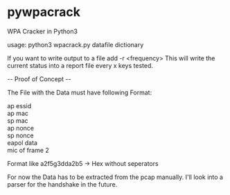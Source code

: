 # pywpacrack
WPA Cracker in Python3

usage: python3 wpacrack.py datafile dictionary

If you want to write output to a file add -r \<frequency>
This will write the current status into a report file every x keys tested.

-- Proof of Concept --

The File with the Data must have following Format:

ap essid<br>
ap mac<br>
sp mac<br>
ap nonce<br>
sp nonce<br>
eapol data<br>
mic of frame 2<br>

Format like a2f5g3dda2b5 -> Hex without seperators

For now the Data has to be extracted from the pcap manually.
I'll look into a parser for the handshake in the future.
